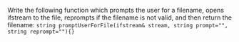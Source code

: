 Write the following function which prompts the user for a filename, opens ifstream to the file, reprompts if the filename is not valid, and then return the filename:
`string promptUserForFile(ifstream& stream, string prompt="", string reprompt=""){}`
